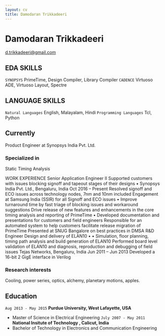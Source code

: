 ```yaml
---
layout: cv
title: Damodaran Trikkadeeri
---
```

# Damodaran Trikkadeeri

<div id="webaddress">
<a href="d.trikkadeeri@gmail.com">d.trikkadeeri@gmail.com</a>
</div>

## EDA SKILLS
`SYNOPSYS`
PrimeTime, Design Compiler, Library Compiler
`CADENCE`
Virtuoso ADE, Virtuoso Layout, Spectre

## LANGUAGE SKILLS
`Natural Languages` 
English, Malayalam, Hindi
`Programming Languages` 
Tcl, Python

## Currently
Product Engineer at Synopsys India Pvt. Ltd.
### Specialized in

Static Timing Analysis

WORK EXPERIENCE
Senior Application Engineer II
Supported customers with issues blocking signoff and tapeout stages of their
designs
•
Synopsys India Pvt. Ltd.,
Bengaluru, India
Oct 2016 – Present
Resolved signoff and ECO issues across technology nodes, 7nm and
10nm included
Engagement at Samsung India (SSIR) for all Signoff and ECO issues
•
Improve turnaround time by fast triage of blocking issues and
workaround suggestions
Drive release of new features and enhancements in the core timing analysis and
reporting of PrimeTime
•
Developed documentation and presentations for customers and field
engineers
Responsible for an automated system to help customers facilitate release migration
of PrimeTime
Presented at SNUG Bangalore on best practices in DMSA
R&D Engineer
Design and delivery of ELAN10
•
•
Simulation, floor planning, timing path analysis and build generation of
ELAN10
Performed board level validation of ELAN10 and diagnosis,
reproduction and debugging of field issues
Tejas Networks,
Bengaluru, India
Jun 2011 – Jun 2013
Developed a 16-bit 2 GigE interface in Verilog
### Research interests

Cooling, power series, optics, alchemy, planetary motions, apples.


## Education

`Aug 2013 - May 2015`
__Purdue University, West Lafayette, USA__
- Master of Science in Electrical Engineering 
`July 2007 - May 2011`
__National Insitute of Technology , Calicut, India__
- Bachelor of Technology in Electronics and Communication Engineering 

<!-- ### Footer

Last updated: Jan 2020 -->


